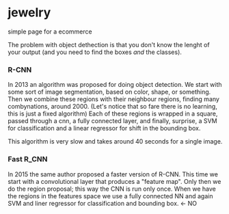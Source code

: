 # jewelry
simple page for a ecommerce

The problem with object dethection is that you don't know the lenght of your output (and you need to find the boxes *and* the classes).

### R-CNN

In 2013 an algorithm was proposed for doing object detection.
We start with some sort of image segmentation, based on color, shape, or something.
Then we combine these regions with their neighbour regions, finding many combynations, around 2000.
(Let's notice that so fare there is no learning, this is just a fixed algorithm)
Each of these regions is wrapped in a square, passed through a cnn, a fully connected layer, and finally, surprise, a SVM for classification and a linear regressor for shift in the bounding box.

This algorithm is very slow and takes around 40 seconds for a single image.

### Fast R_CNN

In 2015 the same author proposed a faster version of R-CNN.
This time we start with a convolutional layer that produces a "feature map".
Only then we do the region proposal; this way the CNN is run only once.
When we have the regions in the features space we use a fully connected NN and again SVM and liner regressor for classification and bounding box. <- NO
